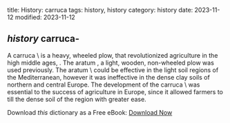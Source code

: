 title: History: carruca
tags: history, history
category: history
date: 2023-11-12
modified: 2023-11-12

## _history_  carruca-
A   carruca \ is a heavy, wheeled plow, that
  revolutionized agriculture in the high middle ages,
   .  The   aratum , a light, wooden, non-wheeled
  plow was used previously.  The   aratum \ could be
  effective in the light soil regions of the Mediterranean, however it
  was ineffective in the dense clay soils of northern and central
  Europe.   The development of the   carruca \ was essential to the
  success of agriculture in Europe, since it allowed
  farmers to till the dense soil of the region with greater ease.


Download *this* dictionary as a Free eBook: [Download Now]({static}static/CairnsHistoryDictionary.pdf)

